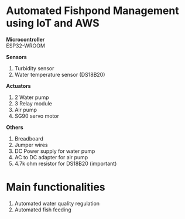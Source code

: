 # Automated Fishpond Management using IoT and AWS 
**Microcontroller**<br>
ESP32-WROOM

**Sensors**
1. Turbidity sensor
2. Water temperature sensor (DS18B20)


**Actuators**
1. 2 Water pump
2. 3 Relay module
3. Air pump
4. SG90 servo motor

**Others**
1. Breadboard
2. Jumper wires
3. DC Power supply for water pump
4. AC to DC adapter for air pump
5. 4.7k ohm resistor for DS18B20 (important)
# Main functionalities
1. Automated water quality regulation
2. Automated fish feeding
